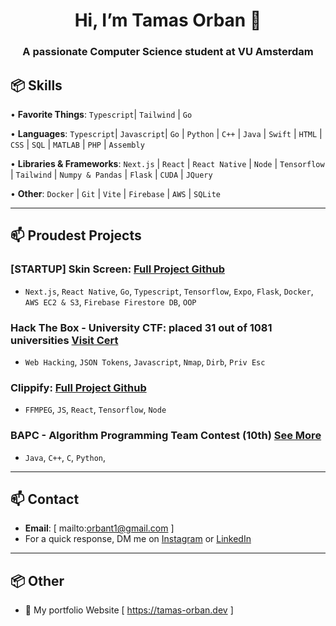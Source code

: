  <h1 align="center">Hi, I’m Tamas Orban 👋</h1>
<h3 align="center">A passionate Computer Science student at VU Amsterdam

## 📦 Skills 
  
• **Favorite Things**: `Typescript`| `Tailwind` | `Go`     
   
• **Languages**: `Typescript`| `Javascript`| `Go` | `Python` | `C++` | `Java` | `Swift` | `HTML` | `CSS` | `SQL` | `MATLAB` | `PHP` | `Assembly`

• **Libraries & Frameworks**: `Next.js` | `React` | `React Native` | `Node` | `Tensorflow` | `Tailwind` | `Numpy & Pandas` | `Flask` | `CUDA` | `JQuery`
 
• **Other**: `Docker` | `Git` | `Vite` | `Firebase` | `AWS` | `SQLite`

--- 
 
## 📫 Proudest Projects

### [STARTUP] Skin Screen: [Full Project Github](https://github.com/orbant12/SkinScreen)
  - `Next.js`, `React Native`, `Go`, `Typescript`, `Tensorflow`, `Expo`, `Flask`, `Docker`, `AWS EC2 & S3`, `Firebase Firestore DB`, `OOP`


### Hack The Box - University CTF: placed 31 out of 1081 universities [Visit Cert](https://www.linkedin.com/posts/tamas-orban-30921524b_university-ctf-2024-binary-badlands-activity-7274827222929031169-bqFM?utm_source=share&utm_medium=member_desktop)
  - `Web Hacking`, `JSON Tokens`, `Javascript`, `Nmap`, `Dirb`, `Priv Esc`
    
### Clippify: [Full Project Github](https://github.com/orbant12/Clippify)
  - `FFMPEG`, `JS`, `React`, `Tensorflow`, `Node`


### BAPC - Algorithm Programming Team Contest (10th) [See More](https://github.com/orbant12/BAPC-Algorithm_Programming_Contest__VUTeam-Solutions.git)
  - `Java`, `C++`, `C`, `Python`,
 
---

## 📫 Contact
- **Email**: [ mailto:orbant1@gmail.com ]
- For a quick response, DM me on [Instagram](https://www.instagram.com/mirayatech/) or [LinkedIn](https://www.linkedin.com/in/mirayaabrodi/)
  
---

## 📦 Other
- 📝 My portfolio Website [ https://tamas-orban.dev ]





